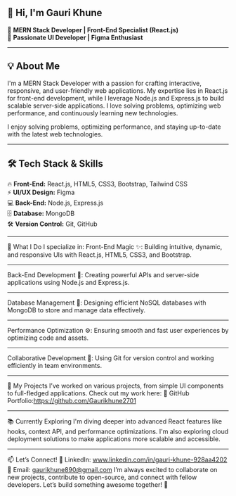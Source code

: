 ## 👋 Hi, I'm Gauri Khune  

🚀 **MERN Stack Developer | Front-End Specialist (React.js)**  
🎨 **Passionate UI Developer | Figma Enthusiast**  

---

## 💡 About Me  
I'm a MERN Stack Developer with a passion for crafting interactive, responsive, and user-friendly web applications. My expertise lies in React.js for front-end development, while I leverage Node.js and Express.js to build scalable server-side applications. I love solving problems, optimizing web performance, and continuously learning new technologies.

I enjoy solving problems, optimizing performance, and staying up-to-date with the latest web technologies.  

---

## 🛠️ Tech Stack & Skills  
🔥 **Front-End:** React.js, HTML5, CSS3, Bootstrap, Tailwind CSS  
⚡ **UI/UX Design:** Figma  
💻 **Back-End:** Node.js, Express.js  
🗄️ **Database:** MongoDB  
🛠 **Version Control:** Git, GitHub  

---

🚀 What I Do
I specialize in:
Front-End Magic ✨: Building intuitive, dynamic, and responsive UIs with React.js, HTML5, CSS3, and Bootstrap.

---

Back-End Development 🌱: Creating powerful APIs and server-side applications using Node.js and Express.js.

---

Database Management 🐢: Designing efficient NoSQL databases with MongoDB to store and manage data effectively.

---

Performance Optimization ⚙️: Ensuring smooth and fast user experiences by optimizing code and assets.

---

Collaborative Development 🤝: Using Git for version control and working efficiently in team environments.

---

🌟 My Projects
I’ve worked on various projects, from simple UI components to full-fledged applications. Check out my work here:
🔗 GitHub Portfolio:https://github.com/Gaurikhune2701

---

📚 Currently Exploring
I'm diving deeper into advanced React features like hooks, context API, and performance optimizations. I'm also exploring cloud deployment solutions to make applications more scalable and accessible.

---

📫 Let’s Connect!
💼 LinkedIn: www.linkedin.com/in/gauri-khune-928aa4202
📧 Email: gaurikhune890@gmail.com
I’m always excited to collaborate on new projects, contribute to open-source, and connect with fellow developers. Let’s build something awesome together! 🚀



